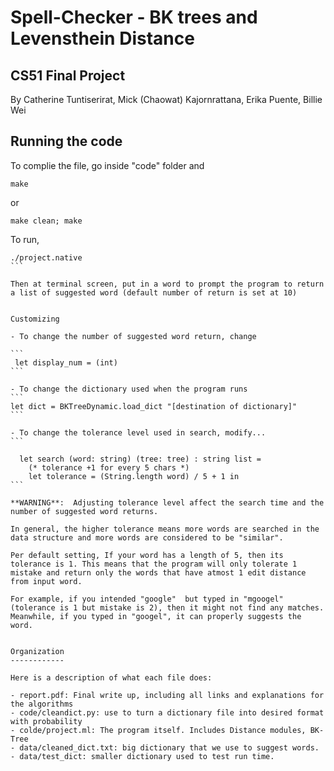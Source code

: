 # Spell-Checker - BK trees and Levensthein Distance
CS51 Final Project
------------------
By Catherine Tuntiserirat, Mick (Chaowat) Kajornrattana, Erika Puente, Billie Wei


	
Running the code
----------------

To complie the file, go inside "code" folder and 
```
make 
```
or
```
make clean; make
````

To run, 
````
./project.native
```

Then at terminal screen, put in a word to prompt the program to return a list of suggested word (default number of return is set at 10)


Customizing

- To change the number of suggested word return, change

```
 let display_num = (int)
```

- To change the dictionary used when the program runs
```
let dict = BKTreeDynamic.load_dict "[destination of dictionary]"
```

- To change the tolerance level used in search, modify...
```

  let search (word: string) (tree: tree) : string list = 
    (* tolerance +1 for every 5 chars *)
    let tolerance = (String.length word) / 5 + 1 in
```

**WARNING**:  Adjusting tolerance level affect the search time and the number of suggested word returns.

In general, the higher tolerance means more words are searched in the data structure and more words are considered to be "similar".

Per default setting, If your word has a length of 5, then its tolerance is 1. This means that the program will only tolerate 1 mistake and return only the words that have atmost 1 edit distance from input word. 

For example, if you intended "google"  but typed in "mgoogel" (tolerance is 1 but mistake is 2), then it might not find any matches. Meanwhile, if you typed in "googel", it can properly suggests the word. 


Organization
------------

Here is a description of what each file does:

- report.pdf: Final write up, including all links and explanations for the algorithms
- code/cleandict.py: use to turn a dictionary file into desired format with probability
- colde/project.ml: The program itself. Includes Distance modules, BK-Tree
- data/cleaned_dict.txt: big dictionary that we use to suggest words.
- data/test_dict: smaller dictionary used to test run time.
